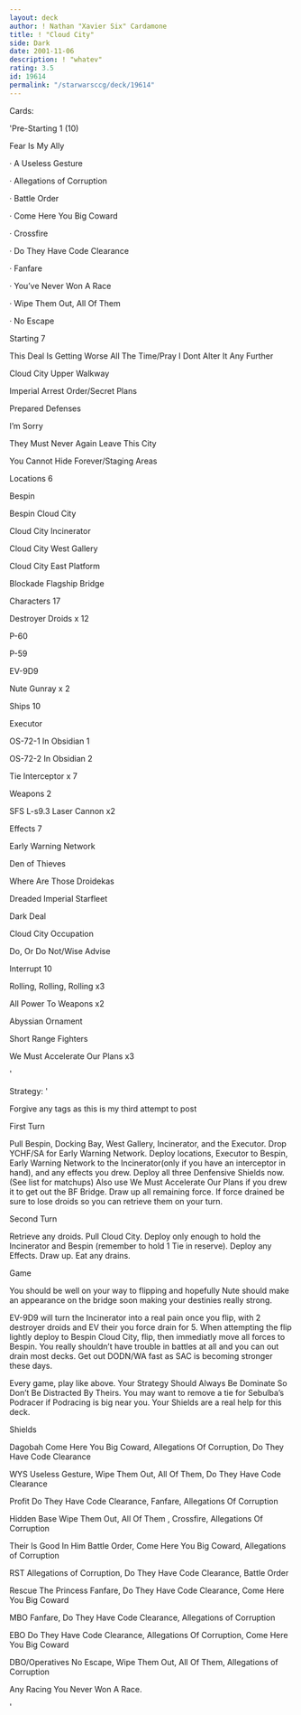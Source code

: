 ```yaml
---
layout: deck
author: ! Nathan "Xavier Six" Cardamone
title: ! "Cloud City"
side: Dark
date: 2001-11-06
description: ! "whatev"
rating: 3.5
id: 19614
permalink: "/starwarsccg/deck/19614"
---
```

Cards: 

'Pre-Starting 1 (10)


Fear Is My Ally

·	A Useless Gesture

·	Allegations of Corruption

·	Battle Order

·	Come Here You Big Coward

·	Crossfire

·	Do They Have Code Clearance

·	Fanfare

·	You&#8217;ve Never Won A Race

·	Wipe Them Out, All Of Them

·	No Escape


Starting 7


This Deal Is Getting Worse All The Time/Pray I Dont Alter It Any Further

Cloud City Upper Walkway

Imperial Arrest Order/Secret Plans

Prepared Defenses

I&#8217;m Sorry

They Must Never Again Leave This City

You Cannot Hide Forever/Staging Areas


Locations 6


Bespin

Bespin Cloud City

Cloud City Incinerator

Cloud City  West Gallery

Cloud City East Platform

Blockade Flagship Bridge


Characters 17


Destroyer Droids x 12

P-60

P-59

EV-9D9

Nute Gunray x 2



Ships 10


Executor

OS-72-1 In Obsidian 1 

OS-72-2 In Obsidian 2

Tie Interceptor x 7


Weapons 2


SFS L-s9.3 Laser Cannon x2


Effects 7


Early Warning Network

Den of Thieves

Where Are Those Droidekas

Dreaded Imperial Starfleet

Dark Deal

Cloud City Occupation

Do, Or Do Not/Wise Advise


Interrupt 10


Rolling, Rolling, Rolling x3

All Power To Weapons x2

Abyssian Ornament

Short Range Fighters

We Must Accelerate Our Plans x3

'

Strategy: '

Forgive any tags as this is my third attempt to post


First Turn


Pull Bespin, Docking Bay, West Gallery, Incinerator, and the Executor. Drop YCHF/SA for Early Warning Network. Deploy locations, Executor to Bespin, Early Warning Network to the Incinerator(only if you have an interceptor in hand), and any effects you drew. Deploy all three Denfensive Shields now. (See list for matchups) Also use We Must Accelerate Our Plans if you drew it to get out the BF Bridge. Draw up all remaining force. If force drained be sure to lose droids so you can retrieve them on your turn.


Second Turn


Retrieve any droids. Pull Cloud City. Deploy only enough to hold the Incinerator and Bespin (remember to hold 1 Tie in reserve). Deploy any Effects. Draw up. Eat any drains.


Game


You should be well on your way to flipping and hopefully Nute should make an appearance on the bridge soon making your destinies really strong.

EV-9D9 will turn the Incinerator into a real pain once you flip, with 2 destroyer droids and EV their you force drain for 5. When attempting the flip lightly deploy to Bespin Cloud City, flip, then immediatly move all forces to Bespin. You really shouldn’t have trouble in battles at all and you can out drain most decks. Get out DODN/WA fast as SAC is becoming stronger these days.


Every game, play like above. Your Strategy Should Always Be Dominate So Don’t Be Distracted By Theirs. You may want to remove a tie for Sebulba’s Podracer if Podracing is big near you. Your Shields are a real help for this deck.  


Shields


Dagobah Come Here You Big Coward, Allegations Of Corruption, Do They Have Code Clearance


WYS Useless Gesture, Wipe Them Out, All Of Them, Do They Have Code Clearance


Profit Do They Have Code Clearance,  Fanfare, Allegations Of Corruption


Hidden Base Wipe Them Out, All Of Them , Crossfire, Allegations Of Corruption


Their Is Good In Him Battle Order, Come Here You Big Coward, Allegations of Corruption


RST Allegations of Corruption, Do They Have Code Clearance, Battle Order


Rescue The Princess Fanfare, Do They Have Code Clearance, Come Here You Big Coward


MBO Fanfare, Do They Have Code Clearance, Allegations of Corruption


EBO Do They Have Code Clearance, Allegations Of Corruption, Come Here You Big Coward


DBO/Operatives No Escape, Wipe Them Out, All Of Them, Allegations of Corruption


Any Racing You Never Won A Race.

'
